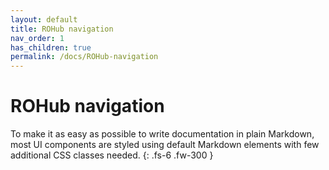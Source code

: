 ```yaml
---
layout: default
title: ROHub navigation
nav_order: 1
has_children: true
permalink: /docs/ROHub-navigation
---
```


# ROHub navigation

To make it as easy as possible to write documentation in plain Markdown, most UI components are styled using default Markdown elements with few additional CSS classes needed.
{: .fs-6 .fw-300 }

